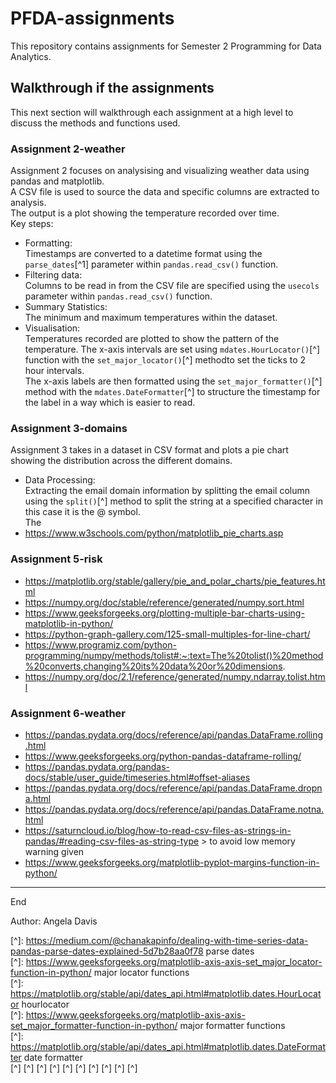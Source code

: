 # PFDA-assignments
This repository contains assignments for Semester 2 Programming for Data Analytics.

## Walkthrough if the assignments

This next section will walkthrough each assignment at a high level to discuss the methods and functions used. 

### Assignment 2-weather
Assignment 2 focuses on analysising and visualizing weather data using pandas and matplotlib.  
A CSV file is used to source the data and specific columns are extracted to analysis.  
The output is a plot showing the temperature recorded over time.  
Key steps:   
- Formatting:  
Timestamps are converted to a datetime format using the ``parse_dates``[^1] parameter within ``pandas.read_csv()`` function.  
- Filtering data:  
Columns to be read in from the CSV file are specified using the ``usecols`` parameter within ``pandas.read_csv()`` function.  
- Summary Statistics:  
The minimum and maximum temperatures within the dataset.  
- Visualisation:  
Temperatures recorded are plotted to show the pattern of the temperature. The x-axis intervals are set using ``mdates.HourLocator()``[^] function with the ``set_major_locator()``[^] methodto set the ticks to 2 hour intervals.  
The x-axis labels are then formatted using the ``set_major_formatter()``[^] method with the ``mdates.DateFormatter``[^] to structure the timestamp for the label in a way which is easier to read.  


### Assignment 3-domains
Assignment 3 takes in a dataset in CSV format and plots a pie chart showing the distribution across the different domains.  
- Data Processing:  
Extracting the email domain information by splitting the email column using the ``split()``[^] method to split the string at a specified character in this case it is the @ symbol.  
The   
- https://www.w3schools.com/python/matplotlib_pie_charts.asp

### Assignment 5-risk
- https://matplotlib.org/stable/gallery/pie_and_polar_charts/pie_features.html
- https://numpy.org/doc/stable/reference/generated/numpy.sort.html
- https://www.geeksforgeeks.org/plotting-multiple-bar-charts-using-matplotlib-in-python/
- https://python-graph-gallery.com/125-small-multiples-for-line-chart/
- https://www.programiz.com/python-programming/numpy/methods/tolist#:~:text=The%20tolist()%20method%20converts,changing%20its%20data%20or%20dimensions.
- https://numpy.org/doc/2.1/reference/generated/numpy.ndarray.tolist.html

### Assignment 6-weather 

- https://pandas.pydata.org/docs/reference/api/pandas.DataFrame.rolling.html
- https://www.geeksforgeeks.org/python-pandas-dataframe-rolling/ 
- https://pandas.pydata.org/pandas-docs/stable/user_guide/timeseries.html#offset-aliases
- https://pandas.pydata.org/docs/reference/api/pandas.DataFrame.dropna.html
- https://pandas.pydata.org/docs/reference/api/pandas.DataFrame.notna.html
- https://saturncloud.io/blog/how-to-read-csv-files-as-strings-in-pandas/#reading-csv-files-as-string-type > to avoid low memory warning given
- https://www.geeksforgeeks.org/matplotlib-pyplot-margins-function-in-python/


***
End 

Author: 
Angela Davis

[^]: https://medium.com/@chanakapinfo/dealing-with-time-series-data-pandas-parse-dates-explained-5d7b28aa0f78  parse dates  
[^]: https://www.geeksforgeeks.org/matplotlib-axis-axis-set_major_locator-function-in-python/ major locator functions  
[^]: https://matplotlib.org/stable/api/dates_api.html#matplotlib.dates.HourLocator hourlocator  
[^]: https://www.geeksforgeeks.org/matplotlib-axis-axis-set_major_formatter-function-in-python/ major formatter functions  
[^]: https://matplotlib.org/stable/api/dates_api.html#matplotlib.dates.DateFormatter date formatter   
[^]
[^]
[^]
[^]
[^]
[^]
[^]
[^]
[^]
[^]
